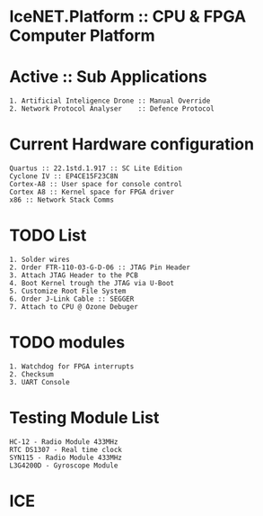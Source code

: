 # IceNET.Platform :: CPU & FPGA Computer Platform

# Active :: Sub Applications

	1. Artificial Inteligence Drone :: Manual Override
	2. Network Protocol Analyser 	:: Defence Protocol

# Current Hardware configuration

	Quartus :: 22.1std.1.917 :: SC Lite Edition
	Cyclone IV :: EP4CE15F23C8N
	Cortex-A8 :: User space for console control
	Cortex A8 :: Kernel space for FPGA driver
	x86 :: Network Stack Comms

# TODO List

	1. Solder wires
	2. Order FTR-110-03-G-D-06 :: JTAG Pin Header
	3. Attach JTAG Header to the PCB
	4. Boot Kernel trough the JTAG via U-Boot
	5. Customize Root File System
	6. Order J-Link Cable :: SEGGER
	7. Attach to CPU @ Ozone Debuger

# TODO modules

	1. Watchdog for FPGA interrupts
	2. Checksum
	3. UART Console
	
# Testing Module List

	HC-12 - Radio Module 433MHz
	RTC DS1307 - Real time clock
	SYN115 - Radio Module 433MHz
	L3G4200D - Gyroscope Module

# ICE
